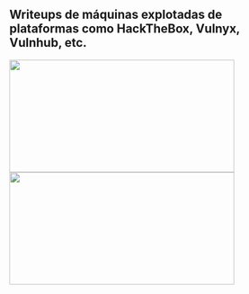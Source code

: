 ## Writeups de máquinas explotadas de plataformas como HackTheBox, Vulnyx, Vulnhub, etc. ##

<img src="https://github.com/AlexGis99/Writeups/assets/82893511/438c0e8a-2b7c-47c1-aa63-96fe8dec5b9c" width="400" height="200">
<img src="https://github.com/AlexGis99/Writeups/assets/82893511/b45d3652-2bf1-48a3-a6aa-bf7ea1e2b61c" width="400" height="200">
